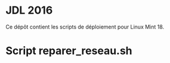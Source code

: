 # JDL 2016
Ce dépôt contient les scripts de déploiement pour Linux Mint 18.

# Script reparer_reseau.sh
